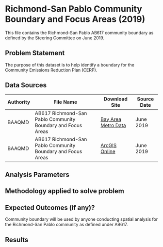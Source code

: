# Richmond-San Pablo Community Boundary and Focus Areas (2019)

This file contains the Richmond-San Pablo AB617 community boundary as defined by the Steering Committee on June 2019. 

## Problem Statement

The purpose of this dataset is to help identify a boundary for the Community Emissions Reduction Plan (CERP).

## Data Sources

| __Authority__ | __File Name__ | __Download Site__ | __Source Date__ |
|-------------|------------|------------|------------|
| BAAQMD         | AB617 Richmond-San Pablo Community Boundary and Focus Areas | [Bay Area Metro Data](https://data.bayareametro.gov/)    | June 2019     |
| BAAQMD         | AB617 Richmond-San Pablo Community Boundary and Focus Areas | [ArcGIS Online](https://baaqmd.maps.arcgis.com/home/webmap/viewer.html?useExisting=1&layers=4bf66f78890c481290a68b82da8a684d)     | June 2019     |

## Analysis Parameters

## Methodology applied to solve problem

## Expected Outcomes (if any)?

Community boundary will be used by anyone conducting spatial analysis for the Richmond-San Pablo community as defined under AB617.

## Results
